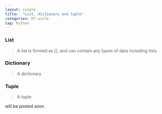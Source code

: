 ```yaml
---
layout: single
title:  "List, dictionary and tuple"
categories: KT-aivle
tag: Python
---
```


### List
> A list is formed as \[\], and can contain any types of data including lists.

### Dictionary
> A dictionary

### Tuple
> A tuple


will be posted soon
